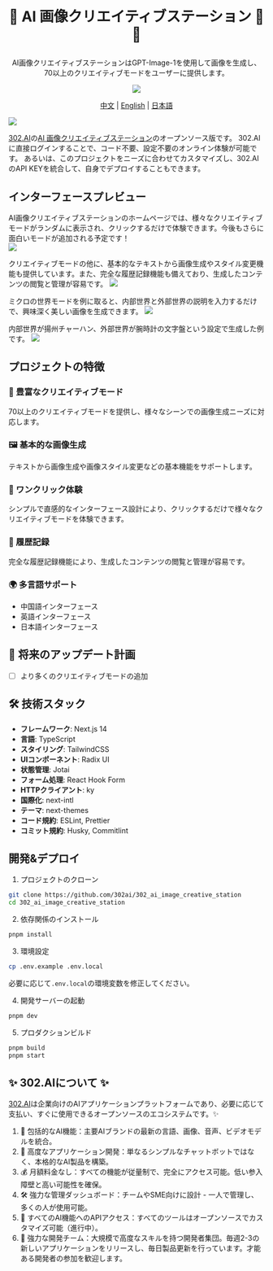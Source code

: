 # <p align="center"> 🎨 AI 画像クリエイティブステーション 🚀✨</p>

<p align="center">AI画像クリエイティブステーションはGPT-Image-1を使用して画像を生成し、70以上のクリエイティブモードをユーザーに提供します。</p>

<p align="center"><a href="https://302.ai/ja/tools/gptimg/" target="blank"><img src="https://file.302.ai/gpt/imgs/github/20250102/72a57c4263944b73bf521830878ae39a.png" /></a></p >

<p align="center"><a href="README_zh.md">中文</a> | <a href="README.md">English</a> | <a href="README_ja.md">日本語</a></p>

![](docs/302_AI_Image_Creative_Station_jp.png)

[302.AI](https://302.ai/ja/)の[AI 画像クリエイティブステーション](https://302.ai/ja/tools/gptimg/)のオープンソース版です。
302.AIに直接ログインすることで、コード不要、設定不要のオンライン体験が可能です。
あるいは、このプロジェクトをニーズに合わせてカスタマイズし、302.AIのAPI KEYを統合して、自身でデプロイすることもできます。

## インターフェースプレビュー
AI画像クリエイティブステーションのホームページでは、様々なクリエイティブモードがランダムに表示され、クリックするだけで体験できます。今後もさらに面白いモードが追加される予定です！      
![](docs/302_AI_Image_Creative_Station_jp_screenshot_01.png)

クリエイティブモードの他に、基本的なテキストから画像生成やスタイル変更機能も提供しています。また、完全な履歴記録機能も備えており、生成したコンテンツの閲覧と管理が容易です。
![](docs/302_AI_Image_Creative_Station_jp_screenshot_02.png)           

ミクロの世界モードを例に取ると、内部世界と外部世界の説明を入力するだけで、興味深く美しい画像を生成できます。
![](docs/302_AI_Image_Creative_Station_jp_screenshot_03.png)        

内部世界が揚州チャーハン、外部世界が腕時計の文字盤という設定で生成した例です。
![](docs/302_AI_Image_Creative_Station_jp_screenshot_04.png)                  

## プロジェクトの特徴
### 🎨 豊富なクリエイティブモード
70以上のクリエイティブモードを提供し、様々なシーンでの画像生成ニーズに対応します。
### 🖼️ 基本的な画像生成
テキストから画像生成や画像スタイル変更などの基本機能をサポートします。
### 🎯 ワンクリック体験
シンプルで直感的なインターフェース設計により、クリックするだけで様々なクリエイティブモードを体験できます。
### 📝 履歴記録
完全な履歴記録機能により、生成したコンテンツの閲覧と管理が容易です。
### 🌍 多言語サポート
- 中国語インターフェース
- 英語インターフェース
- 日本語インターフェース

## 🚩 将来のアップデート計画
- [ ] より多くのクリエイティブモードの追加

## 🛠️ 技術スタック

- **フレームワーク**: Next.js 14
- **言語**: TypeScript
- **スタイリング**: TailwindCSS
- **UIコンポーネント**: Radix UI
- **状態管理**: Jotai
- **フォーム処理**: React Hook Form
- **HTTPクライアント**: ky
- **国際化**: next-intl
- **テーマ**: next-themes
- **コード規約**: ESLint, Prettier
- **コミット規約**: Husky, Commitlint

## 開発&デプロイ
1. プロジェクトのクローン
```bash
git clone https://github.com/302ai/302_ai_image_creative_station
cd 302_ai_image_creative_station
```

2. 依存関係のインストール
```bash
pnpm install
```

3. 環境設定
```bash
cp .env.example .env.local
```
必要に応じて`.env.local`の環境変数を修正してください。

4. 開発サーバーの起動
```bash
pnpm dev
```

5. プロダクションビルド
```bash
pnpm build
pnpm start
```

## ✨ 302.AIについて ✨
[302.AI](https://302.ai/ja/)は企業向けのAIアプリケーションプラットフォームであり、必要に応じて支払い、すぐに使用できるオープンソースのエコシステムです。✨
1. 🧠 包括的なAI機能：主要AIブランドの最新の言語、画像、音声、ビデオモデルを統合。
2. 🚀 高度なアプリケーション開発：単なるシンプルなチャットボットではなく、本格的なAI製品を構築。
3. 💰 月額料金なし：すべての機能が従量制で、完全にアクセス可能。低い参入障壁と高い可能性を確保。
4. 🛠 強力な管理ダッシュボード：チームやSME向けに設計 - 一人で管理し、多くの人が使用可能。
5. 🔗 すべてのAI機能へのAPIアクセス：すべてのツールはオープンソースでカスタマイズ可能（進行中）。
6. 💪 強力な開発チーム：大規模で高度なスキルを持つ開発者集団。毎週2-3の新しいアプリケーションをリリースし、毎日製品更新を行っています。才能ある開発者の参加を歓迎します。